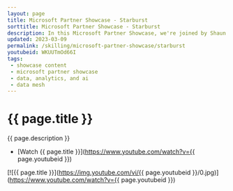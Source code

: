 ```yaml
---
layout: page
title: Microsoft Partner Showcase - Starburst
sorttitle: Microsoft Partner Showcase - Starburst
description: In this Microsoft Partner Showcase, we're joined by Shaun Van Staden from Starburst. Shaun gives us insight into data meshes, their typical challenges, and demos how Starburst can accelerate development of analytical workloads.
updated: 2023-03-09
permalink: /skilling/microsoft-partner-showcase/starburst
youtubeid: WKUUTmOd66I
tags: 
 - showcase content
 - microsoft partner showcase
 - data, analytics, and ai
 - data mesh
---
```


# {{ page.title }}

{{ page.description }}

* [Watch {{ page.title }}](https://www.youtube.com/watch?v={{ page.youtubeid }})

[![{{ page.title }}](https://img.youtube.com/vi/{{ page.youtubeid }}/0.jpg)](https://www.youtube.com/watch?v={{ page.youtubeid }})